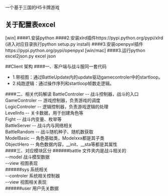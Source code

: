 
一个基于三国的H5卡牌游戏
## 关于配置表excel
[win]
####1.安装python
####2.安装xlrd插件https://pypi.python.org/pypi/xlrd (进入对应目录执行python setup.py install)
####3.安装openpyxl插件https://pypi.python.org/pypi/openpyxl
[win/mac]
####3.运行python excel2json.py excel json


##Client 架构
####一、客户端与战斗服同一套代码
* 1.带视图：通过BattleUpdate内的update驱动gamecontroler中的startloop。
* 2.纯跑逻辑：通过操作序列和startloop帧数走逻辑。  


####二、相关代码解读
    BattleControler -- 战斗控制器，战斗的入口  
    GameControler -- 游戏控制器，负责游戏的调度  
    LogicControler -- 逻辑控制器，负责游戏逻辑的处理  
    LevelInfo -- 关卡数据，用于创建角色等  
    Fight -- 战斗内变量、枚举等  
    BattleServer -- 战斗内与网络相关  
    BattleRandom -- 战斗随机种子、随机数获取  
    ModelBasic -- 角色基础类，Modelxxx都是其子类  
    ObjectHero -- 角色数据内容，__init、__sta等都是其属性  
####三、对应模块区分
######battle 文件夹内是战斗相关的  
	--model	战斗模型数据  
	--view	视图表现  
######sys 系统相关  
	--controler	系统相关控制器  
	--view	视图相关表现  
######user 用户先关数据  